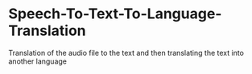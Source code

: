 # Speech-To-Text-To-Language-Translation
Translation of the audio file to the text and then translating the text into another language
